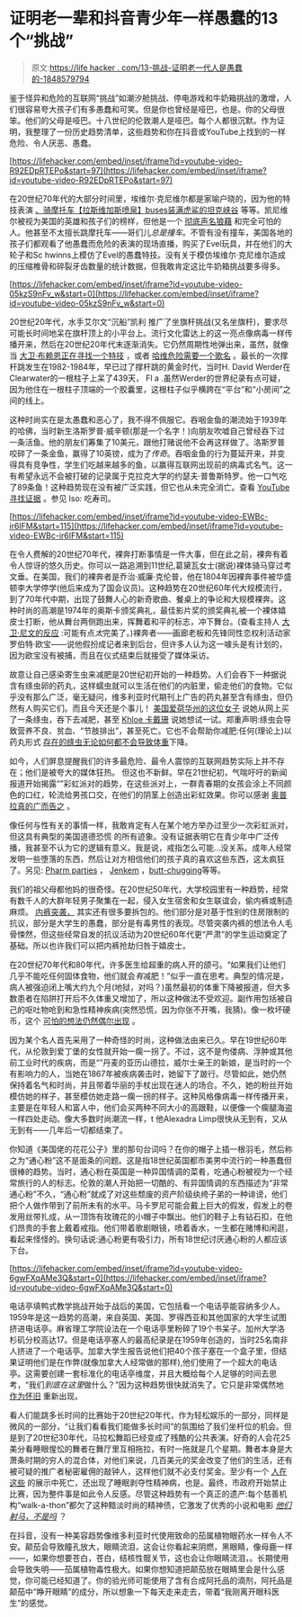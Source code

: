 # 证明老一辈和抖音青少年一样愚蠢的13个“挑战”

> 原文:[https://life hacker . com/13-挑战-证明老一代人是愚蠢的-1848579794](https://lifehacker.com/13-challenges-that-prove-older-generations-were-as-stup-1848579794)

鉴于怪异和危险的互联网“挑战”如潮汐舱挑战、停电游戏和牛奶箱挑战的激增，人们很容易夸大孩子们有多愚蠢和可笑。但是你也曾经是哑巴，也是。你的父母很笨。他们的父母是哑巴。十八世纪的伦敦潮人是哑巴。每个人都很沉默。作为证明，我整理了一份历史趋势清单，这些趋势和你在抖音或YouTube上找到的一样危险、令人厌恶、愚蠢。

 [https://lifehacker.com/embed/inset/iframe?id=youtube-video-R92EDpRTEPo&start=97](https://lifehacker.com/embed/inset/iframe?id=youtube-video-R92EDpRTEPo&start=97) 

在20世纪70年代的大部分时间里，埃维尔·克尼维尔都是家喻户晓的，因为他的特技表演 [、骑摩托车](https://www.youtube.com/watch?v=0CBpQnGMgaE)[【拉斯维加斯喷泉】](https://www.youtube.com/watch?v=cnPZq9rdNEI)[buses](https://www.youtube.com/watch?v=BJHol4wwGIo)[装满虎鲨的坦克](https://www.youtube.com/watch?v=U1qey-EuGf0)[峡谷](https://www.youtube.com/watch?v=2p1khN1xyBw) 等等。凯尼维尔被视为美国的英雄和孩子们的榜样，但他是一个 [彻底声名狼藉](https://www.cbsnews.com/news/fbi-file-details-evel-knievels-dark-side/) 和完全可怕的人。他甚至不太擅长跳摩托车——哥们儿*总是撞车*。不管有没有撞车，美国各地的孩子们都观看了他愚蠢而危险的表演的现场直播，购买了Evel玩具，并在他们的大轮子和Sc hwinns上模仿了Evel的愚蠢特技。没有关于模仿埃维尔·克尼维尔造成的压缩椎骨和碎裂牙齿数量的统计数据，但我敢肯定这比牛奶箱挑战要多得多。

 [https://lifehacker.com/embed/inset/iframe?id=youtube-video-05kzS9nFv_w&start=0](https://lifehacker.com/embed/inset/iframe?id=youtube-video-05kzS9nFv_w&start=0) 

20世纪20年代，水手艾尔文“沉船”凯利 推广了坐旗杆挑战(又名坐旗杆)，要求尽可能长时间地呆在旗杆顶上的小平台上。流行文化雷达上的这一亮点像病毒一样传播开来，然后在20世纪20年代末逐渐消失。它仍然周期性地弹出来，虽然，就像当 [大卫·布赖恩正在寻找一个特技](https://davidblaine.com/vertigo/) ，或者 [哈维危险需要一个歌名](https://www.youtube.com/watch?v=wYsMjEeEg4g) 。最长的一次撑杆跳发生在1982-1984年，早已过了撑杆跳的黄金时代，当时H. David Werder在Clearwater的一根柱子上呆了439天， Fl a .虽然Werder的世界纪录有点可疑，因为他住在一根柱子顶端的一个胶囊里，这根柱子似乎横跨在“平台”和“小房间”之间的线上。

这种时尚实在是太愚蠢和恶心了，我不得不佩服它。吞咽金鱼的潮流始于1939年的哈佛，当时新生洛斯罗普·威辛顿(那是一个名字！)向朋友吹嘘自己曾经吞下过一条活鱼。他的朋友们筹集了10美元，跟他打赌说他不会再这样做了。洛斯罗普咬碎了一条金鱼，赢得了10英镑，成为了*传奇*。吞咽金鱼的行为蔓延开来，并变得具有竞争性，学生们吃越来越多的鱼，以赢得互联网出现前的病毒式名气。这一有希望永远不会被打破的记录属于克拉克大学的约瑟夫·普鲁斯特罗。他一口气吃了89条鱼！这种趋势现在没有被广泛实践，但它也从未完全消亡。查看 [YouTube寻找证据](https://www.youtube.com/results?search_query=swallowing+a+goldfish) 。参见 lso: 吃寿司。

 [https://lifehacker.com/embed/inset/iframe?id=youtube-video-EWBc-ir6IFM&start=115](https://lifehacker.com/embed/inset/iframe?id=youtube-video-EWBc-ir6IFM&start=115) 

在令人费解的20世纪70年代，裸奔打断事情是一件大事，但在此之前，裸奔有着令人惊讶的悠久历史。你可以一路追溯到11世纪,葛黛瓦女士(据说)裸体骑马穿过考文垂。在美国，我们的裸奔者是乔治·威廉·克伦普，他在1804年因裸奔事件被华盛顿李大学停学(他后来成为了国会议员)。这种趋势在20世纪60年代大规模流行，到了70年代中期，出现了鼓舞人心的新奇歌曲、餐桌上的争论和大规模裸奔。这种时尚的高潮是1974年的奥斯卡颁奖典礼，最佳影片奖的颁奖典礼被一个裸体嬉皮士打断，他从舞台两侧跑出来，挥舞着和平的标志，冲下舞台。(查看主持人 [大卫·尼文的反应](https://www.youtube.com/watch?v=EWBc-ir6IFM) :可能有点*太*完美了。)裸奔者——画廊老板和先锋同性恋权利活动家罗伯特·欧宝——说他假扮成记者来到后台，但许多人认为这一噱头是有计划的，因为欧宝没有被捕，而且在仪式结束后就接受了媒体采访。

故意让自己感染寄生虫来减肥是20世纪初开始的一种趋势。人们会吞下一种据说含有绦虫卵的药丸，这样蠕虫就可以生活在他们的内脏里，偷走他们的食物。它似乎没有那么广泛，毫无疑问，维多利亚时代期刊上广告的药丸甚至含有绦虫，但仍然有人购买它们。而且今天还是个事儿！ [美国爱荷华州的这位女子](https://www.today.com/health/iowa-woman-tries-tapeworm-diet-prompts-doctor-warning-6C10935746) 说她从网上买了一条绦虫，吞下去减肥，甚至 [Khloe 卡戴珊](https://metro.co.uk/2015/03/24/eeew-one-of-the-kardashians-said-she-wants-a-tapeworm-to-get-slim-5118092/) 说她想试一试。郑重声明:绦虫会导致营养不良、贫血、“节肢排出”，甚至死亡。它也不会帮助你减肥:任何(理论上)以药丸形式 [存在的绦虫无论如何都不会导致体重](https://www.vice.com/en/article/zngew8/what-happens-if-you-give-yourself-a-tapeworm-to-lose-weight-862)下降。

如今，人们屏息提醒我们的许多最危险、最令人震惊的互联网趋势实际上并不存在；他们是被夸大的媒体狂热。 但这也不新鲜。早在21世纪初，气喘吁吁的新闻报道开始揭露“”彩虹派对的趋势，在这些派对上，一群青春期的女孩会涂上不同颜色的口红，轮流给男孩口交，在他们的阴茎上创造出彩虹效果。你可以感谢 [奥普拉真的广而告之](https://www.youtube.com/watch?v=gol-53Be2k0) 。

像任何与性有关的事情一样，我敢肯定有人在某个地方举办过至少一次彩虹派对，但这具有典型的美国道德恐慌 的所有迹象。没有证据表明它在青少年中广泛传播，我甚至不认为它的逻辑有意义。我是说，戒指怎么可能...没关系。成年人经常发明一些堕落的东西，然后让对方相信他们的孩子真的喜欢这些东西，这太疯狂了。另见: [Pharm parties](https://www.theblackberrycenter.com/are-pharm-parties-real-prescription-drug-abuse-facts/) ， [Jenkem](https://en.wikipedia.org/wiki/Jenkem) ，[butt-chugging](https://en.wikipedia.org/wiki/Alcohol_enema)等等。

我们的祖父母都他妈的很奇怪。在20世纪50年代，大学校园里有一种趋势，经常有数千人的大群年轻男子聚集在一起，侵入女生宿舍和女生联谊会，偷内裤或制造麻烦。 [内裤突袭，](https://en.wikipedia.org/wiki/Panty_raid) 其实还有很多要拆包的。他们部分是对基于性别的住房限制的抗议，部分是大学生的愚蠢，部分是有毒男性的表现。尽管突袭内裤的想法令人毛骨悚然，但这些经常自发的抗议活动为20世纪60年代更“严肃”的学生运动奠定了基础。所以也许我们可以把内裤抢劫归咎于嬉皮士。

在20世纪70年代和80年代，许多医生给超重的病人开的颌弓。“如果我们让他们几乎不能吃任何固体食物，他们就会*有*减肥！”似乎一直在思考。典型的情况是，病人被强迫闭上嘴大约九个月(地狱，对吗？)虽然最初的体重下降被报道，但大多数患者在陷阱打开后不久体重又增加了，所以这种做法不受欢迎。副作用包括被自己的呕吐物呛到和急性精神疾病(突然恐慌，因为你张不开嘴，我猜)。像一枚坏硬币，这个 [可怕的想法仍然偶尔出现](https://www.vice.com/en/article/dyvx4v/controversial-weight-loss-device-locks-peoples-jaws-shut) 。

因为某个名人首先采用了一种奇怪的时尚，这种做法由来已久。早在19世纪60年代，从伦敦到爱丁堡的女性就开始一瘸一拐了。不过，这不是佝偻病、浮肿或其他前工业时代的疾病，而是“”丹麦的亚历山德拉，威尔士亲王的新娘，是当时的一个有影响力的人，当她在1867年被疾病袭击时，她留下了跛行。尽管如此，她仍然保持着名气和时尚，并且带着华丽的手杖出现在迷人的场合。不久，她的粉丝开始模仿她的样子，甚至模仿她走路一瘸一拐的样子。这种风格像病毒一样传播开来，主要是在年轻人和富人中，他们会买两种不同大小的高跟鞋，以便像一个瘸腿海盗一样四处走动。像大多数时尚潮流一样，t 他Alexadra Limp很快从无到有，又从无到有——几年后一切都结束了。

你知道《美国佬的花花公子》里的那句台词吗？在你的帽子上插一根羽毛，然后称之为“通心粉”这不是面条的问题。这是指18世纪英国都市美男中流行的一种愚蠢但很棒的趋势。当时，通心粉在英国是一种异国情调的菜肴，吃通心粉被视为一个经常旅行的人的标志。伦敦的潮人开始把一切酷的、有异国情调的东西描述为“非常通心粉”不久，“通心粉”就成了对这些颓废的资产阶级纨绔子弟的一种诽谤，他们把个人做作带到了前所未有的水平。马卡罗尼可能会戴上巨大的假发，假发上的卷发用丝带扎成，从一顶饰有玫瑰花的小帽子中飘出。他们的鞋子上有钻石扣，在他们昂贵的手套上戴着戒指。他们带着歌剧眼镜，喷着香水，一生都在赌博和闲逛，看起来怪怪的。换句话说:通心粉更有吸引力，所有18世纪讨厌通心粉的人都应该下台。

 [https://lifehacker.com/embed/inset/iframe?id=youtube-video-6gwFXqAMe3Q&start=0](https://lifehacker.com/embed/inset/iframe?id=youtube-video-6gwFXqAMe3Q&start=0) 

电话亭填鸭式教学挑战开始于战后的美国，它包括看一个电话亭能容纳多少人。1959年是这一趋势的高潮，来自英国、美国、罗得西亚和其他国家的大学生试图挤进电话亭。麻省理工学院设法在一个电话亭里粉碎了19个书呆子。加州大学洛杉矶分校高达17。但是电话亭塞人的最高纪录是在1959年创造的，当时25名南非人挤进了一个电话亭。加拿大学生报告说他们把40个孩子塞在一个盒子里，但结果证明他们是在作弊(就像加拿大人经常做的那样),他们使用了一个超大的电话亭。这需要创建一套标准化的电话亭维度，并且大概给每个人足够的时间去思考，“我们*到底在这里*做什么？”因为这种趋势很快就消失了。它只是非常偶然地 [作为怀旧](https://www.youtube.com/watch?v=2U2MYcEnxyA) 重新出现。

看人们能跳多长时间的比赛始于20世纪20年代，作为轻松娱乐的一部分，同样是微风的一部分，“让我们看看我们能做多长时间”的氛围给了我们坐杆位的机会。但是到了20世纪30年代，马拉松舞蹈已经变成了残酷的公共表演。好奇的人会花25美分看睡眼惺忪的舞者在舞厅里互相拖拉，有时一拖就是几个星期。舞者本身是大萧条时期的穷人的混合体，对他们来说，几百美元的奖金改变了他们的生活，还有被可疑的推广者秘密雇佣的敲钟人，这样他们就不必支付奖金。至少有一个 [人在这些](https://en.wikipedia.org/wiki/Dance_marathon#:~:text=Although%20marathons%20were%20extremely%20popular,died%20on%20the%20dance%20floor.) 的展示中死亡，还出现了睡眠剥夺性精神病，也是。最终，市政府开始禁止比赛，因为整件事是如此令人反感。尽管这种趋势有一个真正的遗产:每个慈善机构“walk-a-thon”都欠了这种黯淡时尚的精神债，它激发了优秀的小说和电影 [*他们射马，不是吗*](https://www.youtube.com/watch?v=ke-sWMXspNA) ？

在抖音，没有一种美容趋势像维多利亚时代使用致命的茄属植物眼药水一样令人不安。颠茄会导致瞳孔放大，眼睛流泪，这会让你看起来阴燃，黑眼睛，像母鹿一样——，如果你想要苍白，苍白，结核性髋关节，这也会让你眼睛流泪，。长期使用会导致失明——茄属植物毒性极大。如果你想知道把颠茄放在眼睛里会是什么感觉，你可能已经知道了。你的验光师可能使用了含有合成阿托品的滴剂，阿托品是颠茄中“睁开眼睛”的成分，所以想象一下每天走来走去，带着“我刚离开眼科医生”的感觉。
